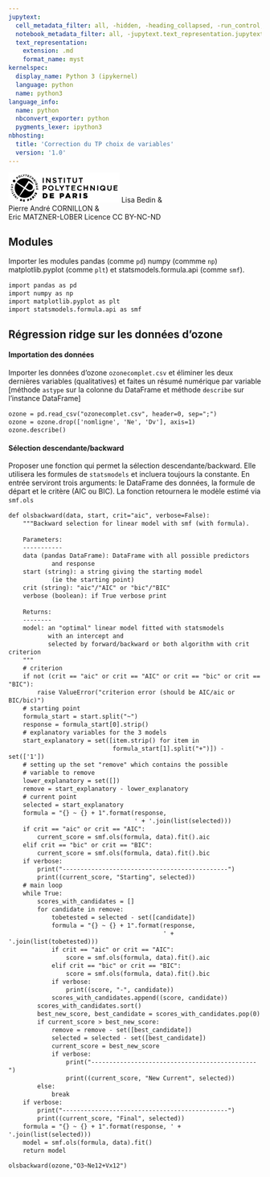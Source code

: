 ```yaml
---
jupytext:
  cell_metadata_filter: all, -hidden, -heading_collapsed, -run_control, -trusted
  notebook_metadata_filter: all, -jupytext.text_representation.jupytext_version, -jupytext.text_representation.format_version, -language_info.version, -language_info.codemirror_mode.version, -language_info.codemirror_mode, -language_info.file_extension, -language_info.mimetype, -toc
  text_representation:
    extension: .md
    format_name: myst
kernelspec:
  display_name: Python 3 (ipykernel)
  language: python
  name: python3
language_info:
  name: python
  nbconvert_exporter: python
  pygments_lexer: ipython3
nbhosting:
  title: 'Correction du TP choix de variables'
  version: '1.0'
---
```


<div class="licence">
<span><img src="media/logo_IPParis.png" /></span>
<span>Lisa Bedin &amp;<br />Pierre André CORNILLON &amp;<br />Eric MATZNER-LOBER</span>
<span>Licence CC BY-NC-ND</span>
</div>

## Modules



Importer les modules pandas (comme `pd`) numpy (commme `np`)
matplotlib.pyplot (comme  `plt`) et statsmodels.formula.api (comme `smf`).


```{code-cell} python
import pandas as pd
import numpy as np
import matplotlib.pyplot as plt
import statsmodels.formula.api as smf
```

## Régression ridge sur les données d&rsquo;ozone



#### Importation des données



Importer les données d&rsquo;ozone `ozonecomplet.csv` et éliminer les deux dernières
variables (qualitatives) et faites un résumé numérique par variable [méthode
`astype` sur la colonne du DataFrame et méthode `describe` sur l&rsquo;instance
DataFrame]




```{code-cell} python
ozone = pd.read_csv("ozonecomplet.csv", header=0, sep=";")
ozone = ozone.drop(['nomligne', 'Ne', 'Dv'], axis=1)
ozone.describe()
```

#### Sélection descendante/backward



Proposer une fonction qui permet la sélection descendante/backward. Elle utilisera
les formules de `statsmodels` et incluera toujours la constante. En entrée serviront
trois arguments: le DataFrame des données, la formule de départ et le critère (AIC ou BIC).
La fonction retournera le modèle estimé via `smf.ols`




```{code-cell} python
def olsbackward(data, start, crit="aic", verbose=False):
    """Backward selection for linear model with smf (with formula).

    Parameters:
    -----------
    data (pandas DataFrame): DataFrame with all possible predictors
            and response
    start (string): a string giving the starting model
            (ie the starting point)
    crit (string): "aic"/"AIC" or "bic"/"BIC"
    verbose (boolean): if True verbose print

    Returns:
    --------
    model: an "optimal" linear model fitted with statsmodels
           with an intercept and
           selected by forward/backward or both algorithm with crit criterion
    """
    # criterion
    if not (crit == "aic" or crit == "AIC" or crit == "bic" or crit == "BIC"):
        raise ValueError("criterion error (should be AIC/aic or BIC/bic)")
    # starting point
    formula_start = start.split("~")
    response = formula_start[0].strip()
    # explanatory variables for the 3 models
    start_explanatory = set([item.strip() for item in
                             formula_start[1].split("+")]) - set(['1'])
    # setting up the set "remove" which contains the possible
    # variable to remove
    lower_explanatory = set([])
    remove = start_explanatory - lower_explanatory
    # current point
    selected = start_explanatory
    formula = "{} ~ {} + 1".format(response,
                                   ' + '.join(list(selected)))
    if crit == "aic" or crit == "AIC":
        current_score = smf.ols(formula, data).fit().aic
    elif crit == "bic" or crit == "BIC":
        current_score = smf.ols(formula, data).fit().bic
    if verbose:
        print("----------------------------------------------")
        print((current_score, "Starting", selected))
    # main loop
    while True:
        scores_with_candidates = []
        for candidate in remove:
            tobetested = selected - set([candidate])
            formula = "{} ~ {} + 1".format(response,
                                           ' + '.join(list(tobetested)))
            if crit == "aic" or crit == "AIC":
                score = smf.ols(formula, data).fit().aic
            elif crit == "bic" or crit == "BIC":
                score = smf.ols(formula, data).fit().bic
            if verbose:
                print((score, "-", candidate))
            scores_with_candidates.append((score, candidate))
        scores_with_candidates.sort()
        best_new_score, best_candidate = scores_with_candidates.pop(0)
        if current_score > best_new_score:
            remove = remove - set([best_candidate])
            selected = selected - set([best_candidate])
            current_score = best_new_score
            if verbose:
                print("----------------------------------------------")
                print((current_score, "New Current", selected))
        else:
            break
    if verbose:
        print("----------------------------------------------")
        print((current_score, "Final", selected))
    formula = "{} ~ {} + 1".format(response, ' + '.join(list(selected)))
    model = smf.ols(formula, data).fit()
    return model
```


```{code-cell} python
olsbackward(ozone,"O3~Ne12+Vx12")
```
